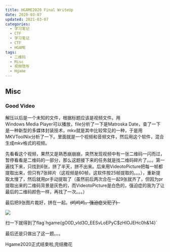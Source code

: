 ```yaml
---
title: HGAME2020 Final WriteUp
date: 2020-03-07
updated: 2021-03-07
categories:
  - 学习笔记
  - CTF
  - 学习笔记
  - CTF
  - HGAME
tags:
  - 二维码
  - Misc
  - 视频隐写
  - Hgame
---
```


## Misc

### Good Video

<p>解压以后是一个未知的文件，根据标题应该是视频文件。用Windows Media Player可以播放，file分析了一下是Matroska Date，查了一下是一种新型的多媒体封装技术，mkv就是其中比较常见的一种，于是用MKVToolNix分析了一下。里面就是一个视频和音频文件，然后用这个软件，混合生成mkv格式的视频。</p>

<p>先看看这个视频，果然又是熟悉崩崩崩，突然发现视频中有一张二维码一闪而过，暂停看看是二维码的一部分，那么这题接下来的任务就是找二维码碎片了。。。第一遍找下来，只找到6张，拼了半天，拼不出来。后来用VideotoPicture把每一帧都提取出来，但只有7张碎片（这视频是60帧，这软件按25帧提取的。。。），重新提取太慢了，然后就用pr手动提取了（虽然前后两次合在一起9张就齐了，但因为pr提取出来的二维码背景是灰色的，而VideotoPicture是白色的，强迫症的我为了让最后的二维码颜色一样，再找了一次。。。）    </p>

<p>最后把9张图片裁好，拼在一起。<del>(呜呜呜，强迫症又犯了)  </del></p>

![](https://img.blueflame.org.cn/images/2020/03/ans.png)

<p>扫一下就得到了flag`hgame{gO0D_vId3O_EESvLoEPyC$zHlOJEHc0h&14}`</p>

<p>最后还是只做出了这一题。。。  </p>

<p>Hgame2020正式结束啦,完结撒花 </p>
